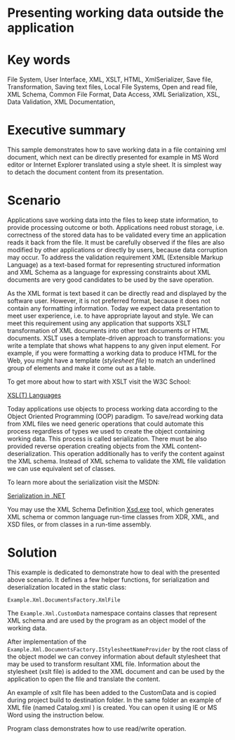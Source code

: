 # Presenting working data outside the application

# Key words

File System, User Interface, XML, XSLT, HTML, XmlSerializer, Save file, Transformation, Saving text files, Local File Systems, Open and read file, XML Schema, Common File Format, Data Access, XML Serialization, XSL, Data Validation, XML Documentation, 

# Executive summary

This sample demonstrates how to save working data in a file containing xml document, which next can be directly presented for example in MS Word editor or Internet Explorer translated using a style sheet. It is simplest way to detach the document content from its presentation.

# Scenario

Applications save working data into the files to keep state information, to provide processing outcome or both. Applications need robust storage, i.e. correctness of the stored data has to be validated every time an application reads it back from the file. It must be carefully observed if the files are also modified by other applications or directly by users, because data corruption may occur. To address the validation requirement XML (Extensible Markup Language) as a text-based format for representing structured information and XML Schema as a language for expressing constraints about XML documents are very good candidates to be used by the save operation.

As the XML format is text based it can be directly read and displayed by the software user. However, it is not preferred format, because it does not contain any formatting information. Today we expect data presentation to meet user experience, i.e. to have appropriate layout and style. We can meet this requirement using any application that supports XSLT transformation of XML documents into other text documents or HTML documents. XSLT uses a template-driven approach to transformations: you write a template that shows what happens to any given input element. For example, if you were formatting a working data to produce HTML for the Web, you might have a template (*stylesheet file*) to match an underlined group of elements and make it come out as a table.

To get more about how to start with XSLT visit the W3C School:

[XSL\(T\) Languages](https://www.w3schools.com/xml/xsl_languages.asp)

Today applications use objects to process working data according to the Object Oriented Programming (OOP) paradigm. To save/read working data from XML files we need generic operations that could automate this process regardless of types we used to create the object containing working data. This process is called serialization. There must be also provided reverse operation creating objects from the XML content-deserialization. This operation additionally has to verify the content against the XML schema. Instead of XML schema to validate the XML file validation we can use equivalent set of classes.

To learn more about the serialization visit the MSDN:

[Serialization in .NET](http://msdn.microsoft.com/en-us/library/7ay27kt9.aspx)

You may use the XML Schema Definition [Xsd.exe](http://msdn.microsoft.com/en-us/library/x6c1kb0s(v=vs.110).aspx) tool, which generates XML schema or common language run-time classes from XDR, XML, and XSD files, or from classes in a run-time assembly.

# Solution

This example is dedicated to demonstrate how to deal with the presented above scenario. It defines a few helper functions, for serialization and deserialization located in the static class:

`Example.Xml.DocumentsFactory.XmlFile`

The `Example.Xml.CustomData` namespace contains classes that represent XML schema and are used by the program as an object model of the working data.

After implementation of the `Example.Xml.DocumentsFactory.IStylesheetNameProvider` by the root class of the object model we can convey information about default stylesheet that may be used to transform resultant XML file. Information about the stylesheet (xslt file) is added to the XML document and can be used by the application to open the file and translate the content.

An example of xslt file has been added to the CustomData and is copied during project build to destination folder. In the same folder an example of XML file (named Catalog.xml ) is created. You can open it using IE or MS Word using the instruction below.

Program class demonstrates how to use read/write operation.


